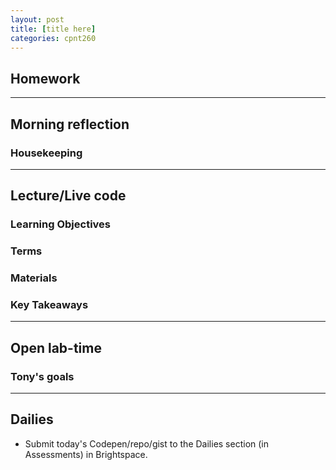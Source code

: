 ```yaml
---
layout: post
title: [title here]
categories: cpnt260
---
```


## Homework

---

## Morning reflection
### Housekeeping

---

## Lecture/Live code
### Learning Objectives
### Terms
### Materials
### Key Takeaways

---

## Open lab-time
### Tony's goals

---

## Dailies
- Submit today's Codepen/repo/gist to the Dailies section (in Assessments) in Brightspace.